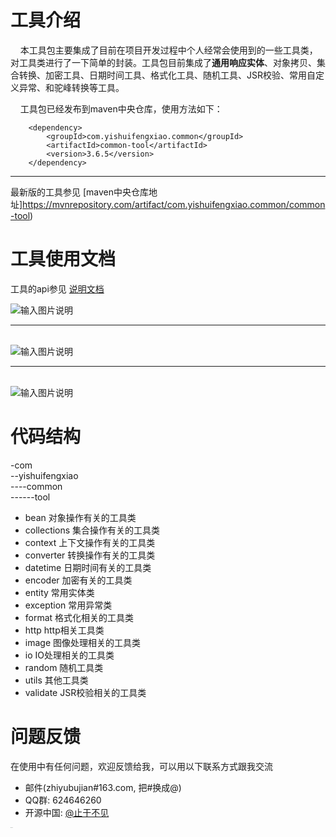 # 工具介绍
&nbsp;&nbsp;&nbsp;&nbsp;本工具包主要集成了目前在项目开发过程中个人经常会使用到的一些工具类，对工具类进行了一下简单的封装。工具包目前集成了**通用响应实体**、对象拷贝、集合转换、加密工具、日期时间工具、格式化工具、随机工具、JSR校验、常用自定义异常、和驼峰转换等工具。


  &nbsp;&nbsp;&nbsp;&nbsp;工具包已经发布到maven中央仓库，使用方法如下：

		<dependency>
			<groupId>com.yishuifengxiao.common</groupId>
			<artifactId>common-tool</artifactId>
			<version>3.6.5</version>
		</dependency>


---
最新版的工具参见 [maven中央仓库地址]https://mvnrepository.com/artifact/com.yishuifengxiao.common/common-tool)

# 工具使用文档

工具的api参见 [说明文档](https://apidoc.gitee.com/zhiyubujian/tool/)

![输入图片说明](https://images.gitee.com/uploads/images/2021/0107/223557_5a885e3b_400404.png "屏幕截图.png")
<br/><hr/><br/>
![输入图片说明](https://images.gitee.com/uploads/images/2021/0107/223636_393c45be_400404.png "屏幕截图.png")
<br/><hr/><br/>
![输入图片说明](https://images.gitee.com/uploads/images/2021/0107/223735_4d615002_400404.png "屏幕截图.png")

# 代码结构
-com<br/>
--yishuifengxiao<br/>
----common<br/>
------tool<br/>
- bean  对象操作有关的工具类
- collections  集合操作有关的工具类
-  context 上下文操作有关的工具类
-  converter 转换操作有关的工具类
-  datetime 日期时间有关的工具类
-  encoder 加密有关的工具类
-  entity 常用实体类
-  exception  常用异常类
-  format  格式化相关的工具类
-  http http相关工具类
-  image  图像处理相关的工具类
-  io  IO处理相关的工具类
-  random 随机工具类
-  utils  其他工具类
-  validate JSR校验相关的工具类





# 问题反馈

在使用中有任何问题，欢迎反馈给我，可以用以下联系方式跟我交流

* 邮件(zhiyubujian#163.com, 把#换成@)
* QQ群: 624646260
* 开源中国: [@止于不见](https://gitee.com/zhiyubujian)

<a target="_blank" href="https://www.jetbrains.com/?from=common-tool"><img border="0" src="https://images.gitee.com/uploads/images/2020/0119/090541_0eb1faab_400404.png" alt="IDEA支持" title="IDEA支持" style="zoom:5%;" ></a> 

  
